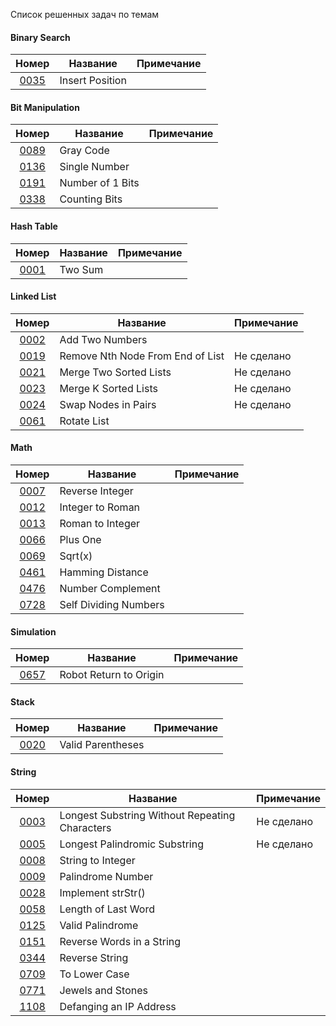 
Список решенных задач по темам

#### Binary Search
|                               Номер                                | Название        | Примечание |
|:------------------------------------------------------------------:|-----------------|------------|
|    [0035](https://leetcode.com/problems/search-insert-position)    | Insert Position ||


#### Bit Manipulation
|                         Номер                          | Название         | Примечание |
|:------------------------------------------------------:|------------------|------------|
|    [0089](https://leetcode.com/problems/gray-code)     | Gray Code        ||
|  [0136](https://leetcode.com/problems/single-number)   | Single Number    ||
| [0191](https://leetcode.com/problems/number-of-1-bits) | Number of 1 Bits ||
|  [0338](https://leetcode.com/problems/counting-bits)   | Counting Bits    ||


#### Hash Table
|                     Номер                     | Название | Примечание |
|:---------------------------------------------:|----------|------------|
| [0001](https://leetcode.com/problems/two-sum) | Two Sum  ||


#### Linked List
|                                 Номер                                  | Название                         | Примечание |
|:----------------------------------------------------------------------:|----------------------------------|------------|
|         [0002](https://leetcode.com/problems/add-two-numbers)          | Add Two Numbers                  |            |
| [0019](https://leetcode.com/problems/remove-nth-node-from-end-of-list) | Remove Nth Node From End of List | Не сделано |
|         [0021](https://leetcode.com/problems/add-two-numbers)          | Merge Two Sorted Lists           | Не сделано |
|       [0023](https://leetcode.com/problems/merge-k-sorted-lists)       | Merge K Sorted Lists             | Не сделано |
|       [0024](https://leetcode.com/problems/swap-nodes-in-pairs)        | Swap Nodes in Pairs              | Не сделано |
|           [0061](https://leetcode.com/problems/rotate-list)            | Rotate List                      |            |


#### Math
|                            Номер                            | Название              | Примечание |
|:-----------------------------------------------------------:|-----------------------|------------|
|    [0007](https://leetcode.com/problems/reverse-integer)    | Reverse Integer       ||
|   [0012](https://leetcode.com/problems/integer-to-roman)    | Integer to Roman      ||
|   [0013](https://leetcode.com/problems/roman-to-integer)    | Roman to Integer      ||
|       [0066](https://leetcode.com/problems/plus-one)        | Plus One              ||
|         [0069](https://leetcode.com/problems/sqrtx)         | Sqrt(x)               ||
|   [0461](https://leetcode.com/problems/hamming-distance)    | Hamming Distance      ||
|   [0476](https://leetcode.com/problems/number-complement)   | Number Complement     ||
| [0728](https://leetcode.com/problems/self-dividing-numbers) | Self Dividing Numbers ||


#### Simulation
|                            Номер                             | Название               | Примечание |
|:------------------------------------------------------------:|------------------------|------------|
| [0657](https://leetcode.com/problems/robot-return-to-origin) | Robot Return to Origin ||


#### Stack
|                          Номер                          | Название          | Примечание |
|:-------------------------------------------------------:|-------------------|------------|
| [0020](https://leetcode.com/problems/valid-parentheses) | Valid Parentheses ||


#### String

|                                          Номер                                           | Название                                       | Примечание |
|:----------------------------------------------------------------------------------------:|------------------------------------------------|------------|
|   [0003](https://leetcode.com/problems/longest-substring-without-repeating-characters)   | Longest Substring Without Repeating Characters | Не сделано |  
|           [0005](https://leetcode.com/problems/longest-palindromic-substring)            | Longest Palindromic Substring                  | Не сделано |  
|               [0008](https://leetcode.com/problems/string-to-integer-atoi)               | String to Integer                              ||
|                 [0009](https://leetcode.com/problems/palindrome-number)                  | Palindrome Number                              ||
| [0028](https://leetcode.com/problems/find-the-index-of-the-first-occurrence-in-a-string) | Implement strStr()                             ||
|                [0058](https://leetcode.com/problems/length-of-last-word)                 | Length of Last Word                            ||
|                  [0125](https://leetcode.com/problems/valid-palindrome)                  | Valid Palindrome                               ||
|             [0151](https://leetcode.com/problems/reverse-words-in-a-string)              | Reverse Words in a String                      ||
|                   [0344](https://leetcode.com/problems/reverse-string)                   | Reverse String                                 ||
|                   [0709](https://leetcode.com/problems/to-lower-case)                    | To Lower Case                                  ||
|                 [0771](https://leetcode.com/problems/jewels-and-stones)                  | Jewels and Stones                              ||
|              [1108](https://leetcode.com/problems/defanging-an-ip-address)               | Defanging an IP Address                        ||


